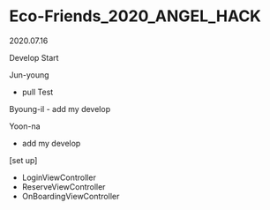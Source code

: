 # Eco-Friends_2020_ANGEL_HACK

2020.07.16

Develop Start

Jun-young
   - pull Test

Byoung-il 
	- add my develop

Yoon-na
   - add my develop
   
   [set up]
   - LoginViewController
   - ReserveViewController
   - OnBoardingViewController
   
   
